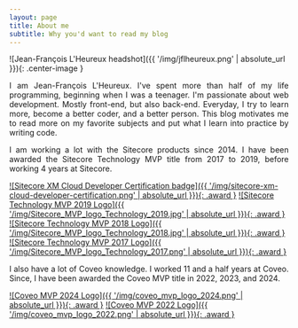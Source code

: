 ```yaml
---
layout: page
title: About me
subtitle: Why you'd want to read my blog
---
```


<style>
  .award {
    margin-bottom: 20px;
    margin-right: 20px;
  }
</style>

![Jean-François L'Heureux headshot]({{ '/img/jflheureux.png' | absolute_url }}){: .center-image }

<p style="text-align: justify;">
  I am Jean-François L'Heureux. I've spent more than half of my life programming, beginning when I was a teenager. I'm passionate about web development. Mostly front-end, but also back-end. Everyday, I try to learn more, become a better coder, and a better person. This blog motivates me to read more on my favorite subjects and put what I learn into practice by writing code.
</p>

<p style="text-align: justify;">
  I am working a lot with the Sitecore products since 2014. I have been awarded the Sitecore Technology MVP title from 2017 to 2019, before working 4 years at Sitecore.
</p>

[![Sitecore XM Cloud Developer Certification badge]({{ '/img/sitecore-xm-cloud-developer-certification.png' | absolute_url }}){: .award }](https://www.credly.com/badges/e7822f05-61d2-4707-aa94-051f27165250/public_url)
[![Sitecore Technology MVP 2019 Logo]({{ '/img/Sitecore_MVP_logo_Technology_2019.jpg' | absolute_url }}){: .award }](https://www.sitecore.com/mvp)
[![Sitecore Technology MVP 2018 Logo]({{ '/img/Sitecore_MVP_logo_Technology_2018.jpg' | absolute_url }}){: .award }](https://www.sitecore.com/mvp)
[![Sitecore Technology MVP 2017 Logo]({{ '/img/Sitecore_MVP_logo_Technology_2017.png' | absolute_url }}){: .award }](https://www.sitecore.com/mvp)


<p style="text-align: justify;">
  I also have a lot of Coveo knowledge. I worked 11 and a half years at Coveo. Since, I have been awarded the Coveo MVP title in 2022, 2023, and 2024.
</p>

[![Coveo MVP 2024 Logo]({{ '/img/coveo_mvp_logo_2024.png' | absolute_url }}){: .award }](https://www.coveo.com/en/partners/mvp-program)
[![Coveo MVP 2022 Logo]({{ '/img/coveo_mvp_logo_2022.png' | absolute_url }}){: .award }](https://www.coveo.com/en/partners/mvp-program)
